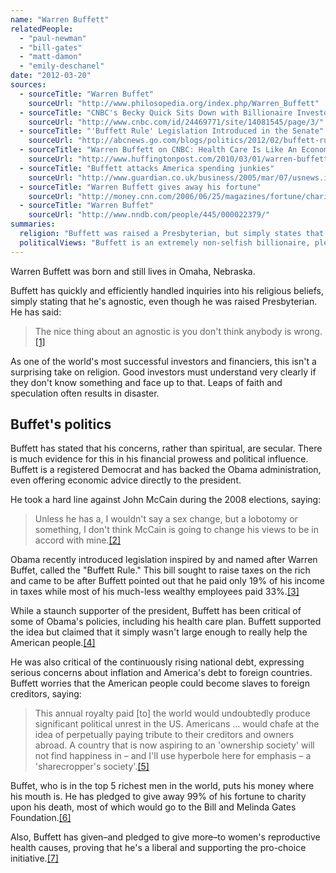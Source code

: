 ```yaml
---
name: "Warren Buffett"
relatedPeople:
  - "paul-newman"
  - "bill-gates"
  - "matt-damon"
  - "emily-deschanel"
date: "2012-03-20"
sources:
  - sourceTitle: "Warren Buffet"
    sourceUrl: "http://www.philosopedia.org/index.php/Warren_Buffett"
  - sourceTitle: "CNBC's Becky Quick Sits Down with Billionaire Investor Warren Buffett on CNBC's \"Squawk Box.\""
    sourceUrl: "http://www.cnbc.com/id/24469771/site/14081545/page/3/"
  - sourceTitle: "'Buffett Rule' Legislation Introduced in the Senate"
    sourceUrl: "http://abcnews.go.com/blogs/politics/2012/02/buffett-rule-legislation-introduced-in-the-senate/"
  - sourceTitle: "Warren Buffett on CNBC: Health Care Is Like An Economic 'Tapeworm.'"
    sourceUrl: "http://www.huffingtonpost.com/2010/03/01/warren-buffett-on-cnbc-he_n_480399.html"
  - sourceTitle: "Buffett attacks America spending junkies"
    sourceUrl: "http://www.guardian.co.uk/business/2005/mar/07/usnews.internationalnews"
  - sourceTitle: "Warren Buffett gives away his fortune"
    sourceUrl: "http://money.cnn.com/2006/06/25/magazines/fortune/charity1.fortune/"
  - sourceTitle: "Warren Buffet"
    sourceUrl: "http://www.nndb.com/people/445/000022379/"
summaries:
  religion: "Buffett was raised a Presbyterian, but simply states that he is now agnostic."
  politicalViews: "Buffett is an extremely non-selfish billionaire, pledging his fortune to charity, much of which going to liberal causes. He's a big supporter of Obama and a lifelong Democrat."
---
```


Warren Buffett was born and still lives in Omaha, Nebraska.

Buffett has quickly and efficiently handled inquiries into his religious beliefs, simply stating that he's agnostic, even though he was raised Presbyterian. He has said:

>The nice thing about an agnostic is you don't think anybody is wrong.<a class="source-citation" href="#http%3A%2F%2Fwww.philosopedia.org%2Findex.php%2FWarren_Buffett" title="Warren Buffet">[1]</a>

As one of the world's most successful investors and financiers, this isn't a surprising take on religion. Good investors must understand very clearly if they don't know something and face up to that. Leaps of faith and speculation often results in disaster.


## Buffet's politics

Buffett has stated that his concerns, rather than spiritual, are secular. There is much evidence for this in his financial prowess and political influence. Buffett is a registered Democrat and has backed the Obama administration, even offering economic advice directly to the president.

He took a hard line against John McCain during the 2008 elections, saying:

>Unless he has a, I wouldn't say a sex change, but a lobotomy or something, I don't think McCain is going to change his views to be in accord with mine.<a class="source-citation" href="#http%3A%2F%2Fwww.cnbc.com%2Fid%2F24469771%2Fsite%2F14081545%2Fpage%2F3%2F" title="CNBC&apos;s Becky Quick Sits Down with Billionaire Investor Warren Buffett on CNBC&apos;s &quot;Squawk Box.&quot;">[2]</a>

Obama recently introduced legislation inspired by and named after Warren Buffet, called the "Buffett Rule." This bill sought to raise taxes on the rich and came to be after Buffett pointed out that he paid only 19% of his income in taxes while most of his much-less wealthy employees paid 33%.<a class="source-citation" href="#http%3A%2F%2Fabcnews.go.com%2Fblogs%2Fpolitics%2F2012%2F02%2Fbuffett-rule-legislation-introduced-in-the-senate%2F" title="&apos;Buffett Rule&apos; Legislation Introduced in the Senate">[3]</a>

While a staunch supporter of the president, Buffett has been critical of some of Obama's policies, including his health care plan. Buffett supported the idea but claimed that it simply wasn't large enough to really help the American people.<a class="source-citation" href="#http%3A%2F%2Fwww.huffingtonpost.com%2F2010%2F03%2F01%2Fwarren-buffett-on-cnbc-he_n_480399.html" title="Warren Buffett on CNBC: Health Care Is Like An Economic &apos;Tapeworm.&apos;">[4]</a>

He was also critical of the continuously rising national debt, expressing serious concerns about inflation and America's debt to foreign countries. Buffett worries that the American people could become slaves to foreign creditors, saying:

>This annual royalty paid [to] the world would undoubtedly produce significant political unrest in the US. Americans … would chafe at the idea of perpetually paying tribute to their creditors and owners abroad. A country that is now aspiring to an 'ownership society' will not find happiness in – and I'll use hyperbole here for emphasis – a 'sharecropper's society'.<a class="source-citation" href="#http%3A%2F%2Fwww.guardian.co.uk%2Fbusiness%2F2005%2Fmar%2F07%2Fusnews.internationalnews" title="Buffett attacks America spending junkies">[5]</a>

Buffet, who is in the top 5 richest men in the world, puts his money where his mouth is. He has pledged to give away 99% of his fortune to charity upon his death, most of which would go to the Bill and Melinda Gates Foundation.<a class="source-citation" href="#http%3A%2F%2Fmoney.cnn.com%2F2006%2F06%2F25%2Fmagazines%2Ffortune%2Fcharity1.fortune%2F" title="Warren Buffett gives away his fortune">[6]</a>

Also, Buffett has given–and pledged to give more–to women's reproductive health causes, proving that he's a liberal and supporting the pro-choice initiative.<a class="source-citation" href="#http%3A%2F%2Fwww.nndb.com%2Fpeople%2F445%2F000022379%2F" title="Warren Buffet">[7]</a>